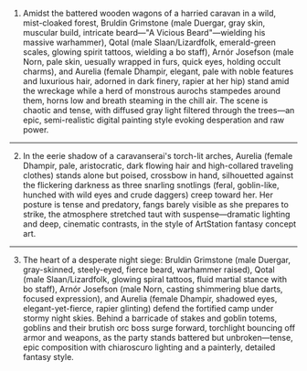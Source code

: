 1. Amidst the battered wooden wagons of a harried caravan in a wild, mist-cloaked forest, Bruldin Grimstone (male Duergar, gray skin, muscular build, intricate beard—"A Vicious Beard"—wielding his massive warhammer), Qotal (male Slaan/Lizardfolk, emerald-green scales, glowing spirit tattoos, wielding a bo staff), Arnór Josefson (male Norn, pale skin, uesually wrapped in furs, quick eyes, holding occult charms), and Aurelia (female Dhampir, elegant, pale with noble features and luxurious hair, adorned in dark finery, rapier at her hip) stand amid the wreckage while a herd of monstrous aurochs stampedes around them, horns low and breath steaming in the chill air. The scene is chaotic and tense, with diffused gray light filtered through the trees—an epic, semi-realistic digital painting style evoking desperation and raw power.
---
2. In the eerie shadow of a caravanserai's torch-lit arches, Aurelia (female Dhampir, pale, aristocratic, dark flowing hair and high-collared traveling clothes) stands alone but poised, crossbow in hand, silhouetted against the flickering darkness as three snarling snotlings (feral, goblin-like, hunched with wild eyes and crude daggers) creep toward her. Her posture is tense and predatory, fangs barely visible as she prepares to strike, the atmosphere stretched taut with suspense—dramatic lighting and deep, cinematic contrasts, in the style of ArtStation fantasy concept art.
---
3. The heart of a desperate night siege: Bruldin Grimstone (male Duergar, gray-skinned, steely-eyed, fierce beard, warhammer raised), Qotal (male Slaan/Lizardfolk, glowing spiral tattoos, fluid martial stance with bo staff), Arnór Josefson (male Norn, casting shimmering blue darts, focused expression), and Aurelia (female Dhampir, shadowed eyes, elegant-yet-fierce, rapier glinting) defend the fortified camp under stormy night skies. Behind a barricade of stakes and goblin totems, goblins and their brutish orc boss surge forward, torchlight bouncing off armor and weapons, as the party stands battered but unbroken—tense, epic composition with chiaroscuro lighting and a painterly, detailed fantasy style.